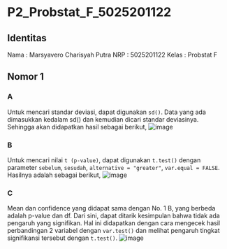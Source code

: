 # P2_Probstat_F_5025201122
## Identitas
Nama : Marsyavero Charisyah Putra
NRP : 5025201122
Kelas : Probstat F

## Nomor 1
### A
Untuk mencari standar deviasi, dapat digunakan `sd()`. Data yang ada dimasukkan kedalam sd() dan kemudian dicari standar deviasinya. Sehingga akan didapatkan hasil sebagai berikut,
![image](https://user-images.githubusercontent.com/72655925/170872031-8ed8f743-7655-481f-b80f-27182904cf7d.png)

### B
Untuk mencari nilai `t (p-value)`, dapat digunakan `t.test()` dengan parameter `sebelum`, `sesudah`, `alternative = "greater"`, `var.equal = FALSE`. Hasilnya adalah sebagai berikut,
![image](https://user-images.githubusercontent.com/72655925/170872151-e2ce0de9-ad7b-4623-8463-1244f33020f1.png)

### C 
Mean dan confidence yang didapat sama dengan No. 1 B, yang berbeda adalah p-value dan df. Dari sini, dapat ditarik kesimpulan bahwa tidak ada pengaruh yang signifikan. Hal ini didapatkan dengan cara mengecek hasil perbandingan 2 variabel dengan `var.test()` dan melihat pengaruh tingkat signifikansi tersebut dengan `t.test()`.
![image](https://user-images.githubusercontent.com/72655925/170872287-f0903987-3c44-41b3-ac32-3bb9f08092fd.png)
